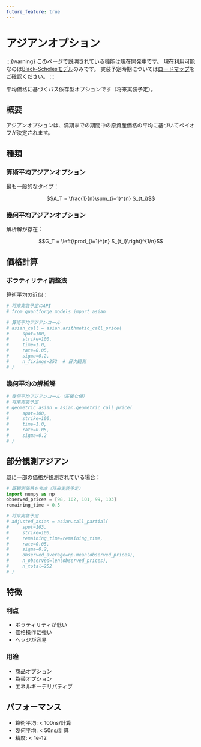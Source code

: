```yaml
---
future_feature: true
---
```


# アジアンオプション

:::{warning}
このページで説明されている機能は現在開発中です。
現在利用可能なのは[Black-Scholesモデル](black_scholes.md)のみです。
実装予定時期については[ロードマップ](../roadmap.md)をご確認ください。
:::

平均価格に基づくパス依存型オプションです（将来実装予定）。

## 概要

アジアンオプションは、満期までの期間中の原資産価格の平均に基づいてペイオフが決定されます。

## 種類

### 算術平均アジアンオプション

最も一般的なタイプ：

$$A_T = \frac{1}{n}\sum_{i=1}^{n} S_{t_i}$$

### 幾何平均アジアンオプション

解析解が存在：

$$G_T = \left(\prod_{i=1}^{n} S_{t_i}\right)^{1/n}$$

## 価格計算

### ボラティリティ調整法

算術平均の近似：

```python
# 将来実装予定のAPI
# from quantforge.models import asian

# 算術平均アジアンコール
# asian_call = asian.arithmetic_call_price(
#     spot=100,
#     strike=100,
#     time=1.0,
#     rate=0.05,
#     sigma=0.2,
#     n_fixings=252  # 日次観測
# )
```

### 幾何平均の解析解

```python
# 幾何平均アジアンコール（正確な値）
# 将来実装予定
# geometric_asian = asian.geometric_call_price(
#     spot=100,
#     strike=100,
#     time=1.0,
#     rate=0.05,
#     sigma=0.2
# )
```

## 部分観測アジアン

既に一部の価格が観測されている場合：

```python
# 既観測価格を考慮（将来実装予定）
import numpy as np
observed_prices = [98, 102, 101, 99, 103]
remaining_time = 0.5

# 将来実装予定
# adjusted_asian = asian.call_partial(
#     spot=103,
#     strike=100,
#     remaining_time=remaining_time,
#     rate=0.05,
#     sigma=0.2,
#     observed_average=np.mean(observed_prices),
#     n_observed=len(observed_prices),
#     n_total=252
# )
```

## 特徴

### 利点
- ボラティリティが低い
- 価格操作に強い
- ヘッジが容易

### 用途
- 商品オプション
- 為替オプション
- エネルギーデリバティブ

## パフォーマンス

- 算術平均: < 100ns/計算
- 幾何平均: < 50ns/計算
- 精度: < 1e-12